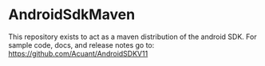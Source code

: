 # AndroidSdkMaven
This repository exists to act as a maven distribution of the android SDK. For sample code, docs, and release notes go to: https://github.com/Acuant/AndroidSDKV11
